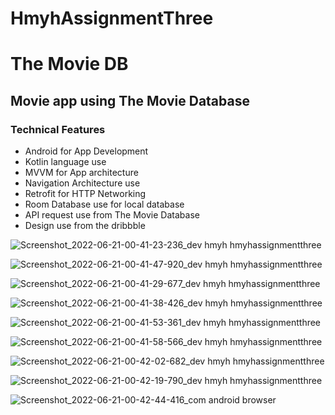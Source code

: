 # HmyhAssignmentThree

# The Movie DB

## Movie app using The Movie Database

### Technical Features

* Android for App Development
* Kotlin language use
* MVVM for App architecture
* Navigation Architecture use
* Retrofit for HTTP Networking
* Room Database use for local database
* API request use from The Movie Database
* Design use from the dribbble


![Screenshot_2022-06-21-00-41-23-236_dev hmyh hmyhassignmentthree](https://user-images.githubusercontent.com/53394999/174660373-7b02d3e9-8f4c-487e-8c82-2dc41cbe7e0b.jpg)

![Screenshot_2022-06-21-00-41-47-920_dev hmyh hmyhassignmentthree](https://user-images.githubusercontent.com/53394999/174660490-9603b6e0-d6bc-4e66-92c4-dc0301af81d3.jpg)

![Screenshot_2022-06-21-00-41-29-677_dev hmyh hmyhassignmentthree](https://user-images.githubusercontent.com/53394999/174660401-c101769d-9407-49cc-bb6e-c78f50d75dbc.jpg)

![Screenshot_2022-06-21-00-41-38-426_dev hmyh hmyhassignmentthree](https://user-images.githubusercontent.com/53394999/174660427-a3080efc-beee-4be5-b257-9ce3af94eca0.jpg)

![Screenshot_2022-06-21-00-41-53-361_dev hmyh hmyhassignmentthree](https://user-images.githubusercontent.com/53394999/174660499-fe83a13f-4359-4fca-8ae2-ba23344cec3c.jpg)

![Screenshot_2022-06-21-00-41-58-566_dev hmyh hmyhassignmentthree](https://user-images.githubusercontent.com/53394999/174660539-87a1bab8-7f18-4c19-81f4-0da2953cefba.jpg)

![Screenshot_2022-06-21-00-42-02-682_dev hmyh hmyhassignmentthree](https://user-images.githubusercontent.com/53394999/174660550-6b0c653d-b3e3-4e51-83bb-e767f8173acf.jpg)

![Screenshot_2022-06-21-00-42-19-790_dev hmyh hmyhassignmentthree](https://user-images.githubusercontent.com/53394999/174660562-8c0a229a-c3a4-4b41-89ce-1067cf5a58ed.jpg)

![Screenshot_2022-06-21-00-42-44-416_com android browser](https://user-images.githubusercontent.com/53394999/174660567-e47cbe65-eff2-48ec-a7eb-c38b1e98fd31.jpg)
